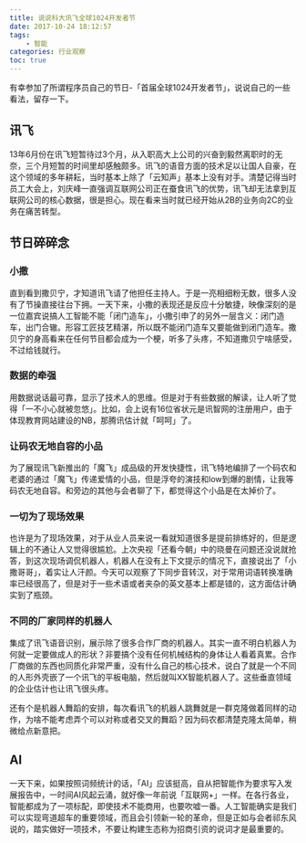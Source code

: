 ```yaml
---
title: 说说科大讯飞全球1024开发者节
date: 2017-10-24 18:12:57
tags:
    - 智能
categories: 行业观察
toc: true
---
```


有幸参加了所谓程序员自己的节日-「首届全球1024开发者节」，说说自己的一些看法，留存一下。

<!--more-->

## 讯飞
13年6月份在讯飞短暂待过3个月，从入职高大上公司的兴奋到毅然离职时的无奈，三个月短暂的时间里却感触颇多。讯飞的语音方面的技术足以让国人自豪，在这个领域的多年耕耘，当时基本上除了「云知声」基本上没有对手。清楚记得当时员工大会上，刘庆峰一直强调互联网公司正在蚕食讯飞的优势，讯飞却无法拿到互联网公司的核心数据，很是担心。现在看来当时就已经开始从2B的业务向2C的业务在痛苦转型。

## 节日碎碎念

### 小撒

直到看到撒贝宁，才知道讯飞请了他担任主持人。于是一亮相细粉无数，很多人没有了节操直接往台下拥。一天下来，小撒的表现还是反应十分敏捷，映像深刻的是一位嘉宾说搞人工智能不能「闭门造车」，小撒引申了的另外一层含义：闭门造车，出门合辙。形容工匠技艺精湛，所以既不能闭门造车又要能做到闭门造车。撒贝宁的身高看来在任何节目都会成为一个梗，听多了头疼，不知道撒贝宁啥感受，不过给钱就行。

### 数据的牵强

用数据说话最可靠，显示了技术人的思维。但是对于有些数据的解读，让人听了觉得「一不小心就被忽悠」。比如，会上说有16位省状元是讯智网的注册用户，由于体现教育网站建设的NB，那腾讯估计就「呵呵」了。

### 让码农无地自容的小品

为了展现讯飞新推出的「魔飞」成品级的开发快捷性，讯飞特地编排了一个码农和老婆的通过「魔飞」传递爱情的小品，但是浮夸的演技和low到爆的剧情，让我等码农无地自容。和旁边的其他与会者聊了下，都觉得这个小品是在太掉价了。

### 一切为了现场效果

也许是为了现场效果，对于从业人员来说一看就知道很多是提前排练好的，但是逻辑上的不通让人又觉得很尴尬。上次央视「还看今朝」中的晓曼在问题还没说就抢答，到这次现场调侃机器人，机器人在没有上下文提示的情况下，直接说出了「小撒哥哥」，着实让人汗颜。今天可以观察了下同步音转汉，对于常用词语转换准确率已经很高了，但是对于一些术语或者夹杂的英文基本上都是错的，这方面估计确实到了瓶颈。

### 不同的厂家同样的机器人

集成了讯飞语音识别，展示除了很多合作厂商的机器人。其实一直不明白机器人为何就一定要做成人的形状？非要搞个没有任何机械结构的身体让人看着真累。合作厂商做的东西也同质化非常严重，没有什么自己的核心技术，说白了就是一个不同的人形外壳嵌了一个讯飞的平板电脑，然后就叫XX智能机器人了。这些垂直领域的企业估计也让讯飞很头疼。

还有个是机器人舞蹈的安排，每次看讯飞的机器人跳舞就是一群克隆做着同样的动作，为啥不能考虑弄个可以对称或者交叉的舞蹈？因为码农都清楚克隆太简单，稍微给点新意把。

## AI

一天下来，如果按照词频统计的话，「AI」应该挺高，自从把智能作为要求写入发展报告中，一时间AI风起云涌，就好像一年前说「互联网+」一样。在各行各业，智能都成为了一项标配，即使技术不能商用，也要吹嘘一番。人工智能确实是我们可以实现弯道超车的重要领域，而且会引领新一轮的革命，但是正如与会者祁东风说的，踏实做好一项技术，不要让构建生态称为招商引资的说词才是最重要的。

